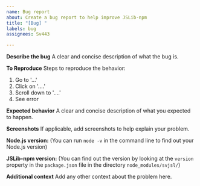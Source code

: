 ```yaml
---
name: Bug report
about: Create a bug report to help improve JSLib-npm
title: "[Bug] "
labels: bug
assignees: Sv443

---
```


**Describe the bug**
A clear and concise description of what the bug is.

**To Reproduce**
Steps to reproduce the behavior:
1. Go to '...'
2. Click on '....'
3. Scroll down to '....'
4. See error

**Expected behavior**
A clear and concise description of what you expected to happen.

**Screenshots**
If applicable, add screenshots to help explain your problem.

**Node.js version:**
(You can run `node -v` in the command line to find out your Node.js version)

**JSLib-npm version:**
(You can find out the version by looking at the `version` property in the `package.json` file in the directory `node_modules/svjsl/`)

**Additional context**
Add any other context about the problem here.
